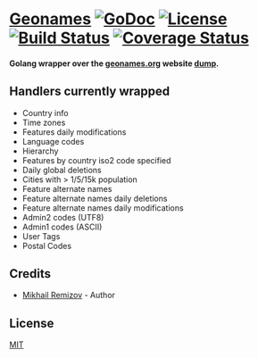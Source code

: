 # [Geonames](http://github.com/remizovm/geonames) [![GoDoc](http://img.shields.io/badge/go-documentation-blue.svg?style=flat-square)](http://godoc.org/github.com/remizovm/geonames) [![License](http://img.shields.io/badge/license-mit-blue.svg?style=flat-square)](https://raw.githubusercontent.com/remizovm/geonames/master/LICENSE) [![Build Status](http://img.shields.io/travis/remizovm/geonames.svg?style=flat-square)](https://travis-ci.org/remizovm/geonames) [![Coverage Status](https://coveralls.io/repos/github/remizovm/geonames/badge.svg?branch=master)](https://coveralls.io/github/remizovm/geonames?branch=master)

#### Golang wrapper over the [geonames.org](http://www.geonames.org) website [dump](http://download.geonames.org/export/dump/).

## Handlers currently wrapped

- Country info
- Time zones
- Features daily modifications
- Language codes
- Hierarchy
- Features by country iso2 code specified
- Daily global deletions
- Cities with > 1/5/15k population
- Feature alternate names
- Feature alternate names daily deletions
- Feature alternate names daily modifications
- Admin2 codes (UTF8)
- Admin1 codes (ASCII)
- User Tags
- Postal Codes

## Credits
- [Mikhail Remizov](https://github.com/remizovm) - Author

## License
[MIT](https://github.com/remizovm/geonames/blob/master/LICENSE)
